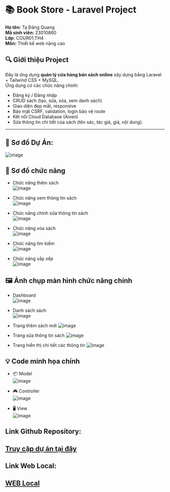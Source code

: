 # 📚 Book Store - Laravel Project

**Họ tên:** Tạ Đăng Quang  
**Mã sinh viên:** 23010860    
**Lớp:** COUR01.TH4    
**Môn:** Thiết kế web nâng cao

## 🔍 Giới thiệu Project

Đây là ứng dụng **quản lý cửa hàng bán sách online** xây dựng bằng Laravel + Tailwind CSS + MySQL.  
Ứng dụng có các chức năng chính:

- Đăng ký / Đăng nhập
- CRUD sách (tạo, sửa, xóa, xem danh sách)
- Giao diện đẹp mắt, responsive
- Bảo mật CSRF, validation, login bảo vệ route
- Kết nối Cloud Database (Aiven)
- Sửa thông tin chi tiết của sách (tên sác, tác giả, giá, nội dung).

---

## 🧱 Sơ đồ Dự Án:

![image](https://github.com/user-attachments/assets/f2a44de4-d22e-4b51-b9fc-bde28c283492)    

## 🧱 Sơ đồ chức năng    

- Chức năng thêm sách    
  ![image](https://github.com/user-attachments/assets/01adba32-9635-4d1d-bd83-5df05f3ba074)    

- Chức năng xem thông tin sách    
  ![image](https://github.com/user-attachments/assets/8b49d776-4f93-4290-a191-4e34912a4ab0)    

- Chức năng chỉnh sửa thông tin sách    
  ![image](https://github.com/user-attachments/assets/234c5f2f-2bdf-4b13-a419-2bf17227fb7f)    

- Chức năng xóa sách    
  ![image](https://github.com/user-attachments/assets/b7f4b343-f3a5-4283-87df-160790ff43ff)    

- Chức năng tìm kiếm    
  ![image](https://github.com/user-attachments/assets/8968f5ea-4e05-467d-a896-ac8e538dc844)    

- Chức năng sắp xếp    
  ![image](https://github.com/user-attachments/assets/1721ce7f-1450-40e2-a39c-87a866c6d11a)

##    🖼️ Ảnh chụp màn hình chức năng chính
- Dashboard    
  ![image](https://github.com/user-attachments/assets/37e04d07-54ee-4d1a-9a99-1e8bceaa267b)

- Danh sách sách    
  ![image](https://github.com/user-attachments/assets/6d1e633b-9547-4be3-b739-5d494652b633)
  
- Trang thêm sách mới
  ![image](https://github.com/user-attachments/assets/9d3668c4-4db6-40ee-86cb-204865366933)

- Trang sửa thông tin sách
  ![image](https://github.com/user-attachments/assets/900dc77e-0139-4dfd-88f2-9339632c12d3)

- Trang hiển thị chi tiết các thông tin
  ![image](https://github.com/user-attachments/assets/ed3f0411-fa9b-4dbf-a2db-6e4f733de235)

## 💡 Code minh họa chính

- 📦 Model    
  ![image](https://github.com/user-attachments/assets/453afcc0-7c45-42bd-850f-fa998fb58553)

- 🎮 Controller    
  ![image](https://github.com/user-attachments/assets/c9fe458a-4796-4487-b40e-1015012af1e8)    

- 🖥️ View    
  ![image](https://github.com/user-attachments/assets/930a166a-c9cd-4c4a-9585-9737185ae751)

## Link Github Repository:

[Truy cập dự án tại đây](https://github.com/QuangTN205/Book_Store)
---

## Link Web Local:    

[WEB Local](http://127.0.0.1:8000/)
---


  












